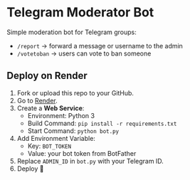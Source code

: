 # Telegram Moderator Bot

Simple moderation bot for Telegram groups:
- `/report` → forward a message or username to the admin
- `/votetoban` → users can vote to ban someone

## Deploy on Render
1. Fork or upload this repo to your GitHub.
2. Go to [Render](https://render.com).
3. Create a **Web Service**:
   - Environment: Python 3
   - Build Command: `pip install -r requirements.txt`
   - Start Command: `python bot.py`
4. Add Environment Variable:
   - Key: `BOT_TOKEN`
   - Value: your bot token from BotFather
5. Replace `ADMIN_ID` in `bot.py` with your Telegram ID.
6. Deploy 🚀
